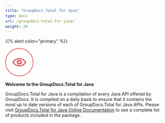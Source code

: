 ```yaml
---
title: "GroupDocs.Total for Java"
type: docs
url: /groupdocs-total-for-java/
weight: 20
---
```


{{% alert color="primary" %}} 

![todo:image\_alt\_text](groupdocs-total-for-java_1)

**Welcome to the GroupDocs.Total for Java**

GroupDocs.Total for Java is a compilation of every Java API offered by GroupDocs. It is compiled on a daily basis to ensure that it contains the most up to date versions of each of GroupDocs.Total for Java APIs. Please visit [GroupDocs.Total for Java Online Documentation](https://docs.groupdocs.com/total/java/) to see a complete list of products included in the package.